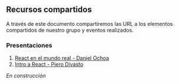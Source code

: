 ## Recursos compartidos
A través de este documento compartiremos las URL a los elementos compartidos de nuestro grupo y eventos realizados.

### Presentaciones

1. [React en el mundo real - Daniel Ochoa](https://www.slideshare.net/devcsantiago/daniel-ochoa-react-en-el-mundo-real)
2. [Intro a React - Piero Divasto](https://www.slideshare.net/devcsantiago/intro-a-react-piero-divasto)

*En construcción*
